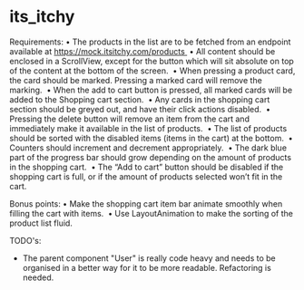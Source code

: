 # its_itchy

 Requirements:
	•	The products in the list are to be fetched from an endpoint available at https://mock.itsitchy.com/products 
	•	All content should be enclosed in a ScrollView, except for the button which will sit absolute on top of the content at the bottom of the screen. 
	•	When pressing a product card, the card should be marked. Pressing a marked card will remove the marking. 
	•	When the add to cart button is pressed, all marked cards will be added to the Shopping cart section. 
	•	Any cards in the shopping cart section should be greyed out, and have their click actions disabled. 
	•	Pressing the delete button will remove an item from the cart and immediately make it available in the list of products. 
	•	The list of products should be sorted with the disabled items (items in the cart) at the bottom. 
	•	Counters should increment and decrement appropriately. 
	•	The dark blue part of the progress bar should grow depending on the amount of products in the shopping cart. 
	•	The “Add to cart” button should be disabled if the shopping cart is full, or if the amount of products selected won’t fit in the cart. 

Bonus points:
	•	Make the shopping cart item bar animate smoothly when filling the cart with items. 
	•	Use LayoutAnimation to make the sorting of the product list fluid.   

TODO's: 
- The parent component "User" is really code heavy and needs to be organised in a better way for it to be more readable. Refactoring is needed. 
